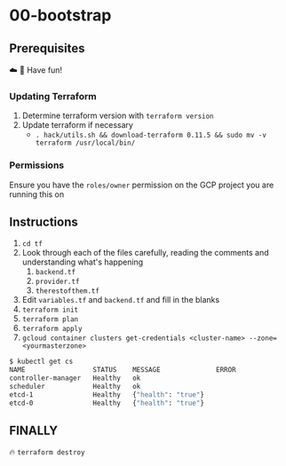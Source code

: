 # 00-bootstrap

## Prerequisites

:cloud: :rocket: Have fun!

### Updating Terraform

1. Determine terraform version with `terraform version`
1. Update terraform if necessary
    - `. hack/utils.sh && download-terraform 0.11.5 && sudo mv -v terraform /usr/local/bin/`

### Permissions

Ensure you have the `roles/owner` permission on the GCP project you are running this on

## Instructions

1. `cd tf`
1. Look through each of the files carefully, reading the comments and understanding what's happening
    1. `backend.tf`
    1. `provider.tf`
    1. `therestofthem.tf`
1. Edit `variables.tf` and `backend.tf` and fill in the blanks
1. `terraform init`
1. `terraform plan`
1. `terraform apply`
1. `gcloud container clusters get-credentials <cluster-name> --zone=<yourmasterzone>`

```sh
$ kubectl get cs
NAME                 STATUS    MESSAGE              ERROR
controller-manager   Healthy   ok
scheduler            Healthy   ok
etcd-1               Healthy   {"health": "true"}
etcd-0               Healthy   {"health": "true"}
```

## FINALLY

:fire: `terraform destroy`
